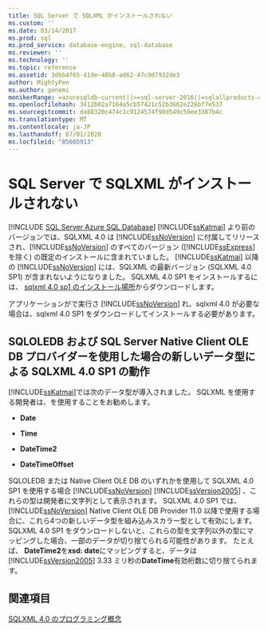 ```yaml
---
title: SQL Server で SQLXML がインストールされない
ms.custom: ''
ms.date: 03/14/2017
ms.prod: sql
ms.prod_service: database-engine, sql-database
ms.reviewer: ''
ms.technology: ''
ms.topic: reference
ms.assetid: 3dbb4f65-41de-48b8-ad62-47c9d7932de3
author: MightyPen
ms.author: genemi
monikerRange: =azuresqldb-current||>=sql-server-2016||=sqlallproducts-allversions||>=sql-server-linux-2017||=azuresqldb-mi-current
ms.openlocfilehash: 3412b02a7164a5cb57421c52b3662e226bf7e537
ms.sourcegitcommit: da88320c474c1c9124574f90d549c50ee3387b4c
ms.translationtype: MT
ms.contentlocale: ja-JP
ms.lasthandoff: 07/01/2020
ms.locfileid: "85665913"
---
```

# <a name="sqlxml-is-not-installed-in-sql-server"></a>SQL Server で SQLXML がインストールされない
[!INCLUDE [SQL Server Azure SQL Database](../../includes/applies-to-version/sql-asdb.md)]
  [!INCLUDE[ssKatmai](../../includes/sskatmai-md.md)] より前のバージョンでは、SQLXML 4.0 は [!INCLUDE[ssNoVersion](../../includes/ssnoversion-md.md)] に付属してリリースされ、[!INCLUDE[ssNoVersion](../../includes/ssnoversion-md.md)] のすべてのバージョン ([!INCLUDE[ssExpress](../../includes/ssexpress-md.md)] を除く) の既定のインストールに含まれていました。 [!INCLUDE[ssKatmai](../../includes/sskatmai-md.md)] 以降の [!INCLUDE[ssNoVersion](../../includes/ssnoversion-md.md)] には、SQLXML の最新バージョン (SQLXML 4.0 SP1) が含まれないようになりました。 SQLXML 4.0 SP1 をインストールするには、 [sqlxml 4.0 sp1 のインストール場所](https://www.microsoft.com/download/details.aspx?id=30403)からダウンロードします。  
  
 アプリケーションがで実行さ [!INCLUDE[ssNoVersion](../../includes/ssnoversion-md.md)] れ、sqlxml 4.0 が必要な場合は、sqlxml 4.0 SP1 をダウンロードしてインストールする必要があります。  
  
## <a name="sqlxml-40-sp1-behavior-with-new-data-types-using-sqloledb-and-sql-server-native-client-ole-db-provider"></a>SQLOLEDB および SQL Server Native Client OLE DB プロバイダーを使用した場合の新しいデータ型による SQLXML 4.0 SP1 の動作  
 [!INCLUDE[ssKatmai](../../includes/sskatmai-md.md)]では次のデータ型が導入されました。 SQLXML を使用する開発者は、を使用することをお勧めします。  
  
-   **Date**  
  
-   **Time**  
  
-   **DateTime2**  
  
-   **DateTimeOffset**  
  
 SQLOLEDB または Native Client OLE DB のいずれかを使用して SQLXML 4.0 SP1 を使用する場合 [!INCLUDE[ssNoVersion](../../includes/ssnoversion-md.md)] [!INCLUDE[ssVersion2005](../../includes/ssversion2005-md.md)] 、これらの型は開発者に文字列として表示されます。 SQLXML 4.0 SP1 では、 [!INCLUDE[ssNoVersion](../../includes/ssnoversion-md.md)] Native Client OLE DB Provider 11.0 以降で使用する場合に、これら4つの新しいデータ型を組み込みスカラー型として有効にします。 SQLXML 4.0 SP1 をダウンロードしないと、これらの型を文字列以外の型にマッピングした場合、一部のデータが切り捨てられる可能性があります。 たとえば、 **DateTime2**を**xsd: date**にマッピングすると、データは [!INCLUDE[ssVersion2005](../../includes/ssversion2005-md.md)] 3.33 ミリ秒の**DateTime**有効桁数に切り捨てられます。  
  
## <a name="see-also"></a>関連項目  
 [SQLXML 4.0 のプログラミング概念](../../relational-databases/sqlxml/sqlxml-4-0-programming-concepts.md)  
  
  
